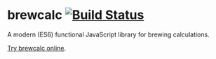 # brewcalc [![Build Status](https://travis-ci.org/brewcomputer/brewcalc.svg?branch=master)](https://travis-ci.org/brewcomputer/brewcalc)
A modern (ES6) functional JavaScript library for brewing calculations.

[Try brewcalc online](https://brewcomputer.github.io/brewcalc/).